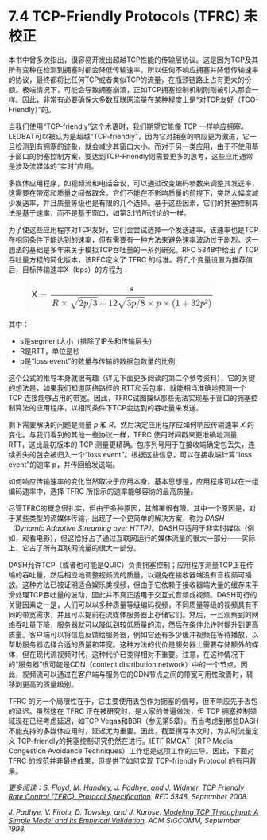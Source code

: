 # 7.4 TCP-Friendly Protocols (TFRC) 未校正

本书中曾多次指出，很容易开发出超越TCP性能的传输层协议。这是因为TCP及其所有变种在检测到拥塞时都会降低传输速率。所以任何不响应拥塞并降低传输速率的协议，最终都将比任何TCP或者类似TCP的流量，在瓶颈链路上占有更大的份额。极端情况下，可能会导致拥塞崩溃，正如TCP拥塞控制机制刚刚被引入那会一样。因此，非常有必要确保大多数互联网流量在某种程度上是“对TCP友好（TCO-Friendly）”的。

当我们使用“TCP-friendly”这个术语时，我们期望它能像 TCP 一样响应拥塞。LEDBAT可以被认为是超越“TCP-friendly”，因为它对拥塞的响应更为激进，它一旦检测到有拥塞的迹象，就会减少其窗口大小。而对于另一类应用，由于不使用基于窗口的拥塞控制方案，要达到TCP-Friendly则需要更多的思考，这些应用通常是涉及流媒体的“实时”应用。

多媒体应用程序，如视频流和电话会议，可以通过改变编码参数来调整其发送率，这需要在带宽和质量之间做取舍。它们不能在不影响质量的前提下，突然大幅度减少发送率，并且质量等级也是有限的几个选择。基于这些因素，它们的拥塞控制算法是基于速率，而不是基于窗口，如第3.1节所讨论的一样。

为了使这些应用程序对TCP友好，它们会尝试选择一个发送速率，该速率也是TCP在相同条件下能达到的速率，但有需要有一种方法来避免速率波动过于剧烈。这一想法的基础是多年来关于模拟TCP吞吐量的一系列研究。RFC 5348中给出了 TCP 吞吐量方程的简化版本，该RFC定义了 TFRC 的标准。将几个变量设置为推荐值后，目标传输速率X（bps）的方程为：

<figure><img src="../.gitbook/assets/image (1).png" alt="" width="372"><figcaption></figcaption></figure>

其中：

* s是segment大小（排除了IP头和传输层头）
* R是RTT，单位是秒
* p是“loss event”的数量与传输的数据包数量的比例

这个公式的推导本身就很有趣（详见下面更多阅读的第二个参考资料），它的关键的想法是，如果我们知道网络路径的 RTT和丢包率，就能相当准确地预测一个 TCP 连接能够占用的带宽。因此，TFRC试图操纵那些无法实现基于窗口的拥塞控制算法的应用程序，以相同条件下TCP会达到的吞吐量来发送。

剩下需要解决的问题是测量 _p_ 和 _R_，然后决定应用程序应如何响应传输速率 _X_ 的变化。与我们看到的其他一些协议一样，TFRC 使用时间戳来更准确地测量 RTT，这比最初版本的 TCP 测量更精确。包序列号用于在接收端确定包丢失，连续丢失的包会被归入一个“loss event”。根据这些信息，可以在接收端计算“loss event”的速率 p，并传回给发送端。

如何响应传输速率的变化当然取决于应用本身。基本思想是，应用程序可以在一组编码速率中，选择 TFRC 所指示的速率能够容纳的最高质量。

尽管TFRC的概念很扎实，但由于多种原因，其部署很有限。其中一个原因是，对于某些类型的流媒体传输，出现了一个更简单的解决方案，称为 _DASH（Dynamic Adaptive Streaming over HTTP）_。DASH只适用于非实时媒体（例如，观看电影），但这恰好占了通过互联网运行的媒体流量的很大一部分——实际上，它占了所有互联网流量的很大一部分。

DASH允许TCP（或者也可能是QUIC）负责拥塞控制；应用程序测量TCP正在传输的吞吐量，然后相应地调整视频流的质量，以避免在接收器端没有音视频可播放。这种方法已被证明适合娱乐类视频，但由于它依赖于接收器端大量的缓存来平滑处理TCP吞吐量的波动，因此并不真正适用于交互式音频或视频。DASH可行的关键因素之一是，人们可以以多种质量等级编码视频，不同质量等级的视频具有不同的带宽需求，并且可以提前在流媒体服务器上存储它们。然后，一旦观察到的网络吞吐量下降，服务器就可以降低到较低质量的流，然后在条件允许时提升到更高质量。客户端可以将信息反馈给服务器，例如它还有多少缓冲视频在等待播放，以帮助服务器选择合适的质量和带宽。这种方法的代价是服务器上需要存储额外的媒体，但在现代流视频时代，这种代价已变得相对不重要。注意，在这种情况下的“服务器”很可能是CDN（content distribution network）中的一个节点。因此，视频流可以通过在客户端与服务它的CDN节点之间的带宽可用性改善时，转移到更高的质量级别。

TFRC 的另一个局限性在于，它主要使用丢包作为拥塞的信号，但不响应先于丢包的延迟。虽然这在 TFRC 正在被研究时，是大家的普遍做法，但 TCP 拥塞控制领域现在已经考虑延迟，如TCP Vegas和BBR（参见第5章）。而当考虑到那些DASH不能支持的多媒体应用时，延迟尤为重要。因此，截至撰写本文时，为实时流量定义 TCP-friendly的拥塞控制研究仍然在进行。IETF RMCAT（RTP Media Congestion Avoidance Techniques）工作组是这项工作的主导。因此，下面对TFRC 的规范并非最终成果，但提供了如何实现 TCP-friendly Protocol 的有用背景。

_更多阅读：S. Floyd, M. Handley, J. Padhye, and J. Widmer._ [_TCP Friendly Rate Control (TFRC): Protocol Specification_](https://www.rfc-editor.org/info/rfc5348)_. RFC 5348, September 2008._

_J. Padhye, V. Firoiu, D. Towsley, and J. Kurose._ [_Modeling TCP Throughput: A Simple Model and its Empirical Validation_](https://conferences.sigcomm.org/sigcomm/1998/tp/paper25.pdf)_. ACM SIGCOMM, September 1998._
